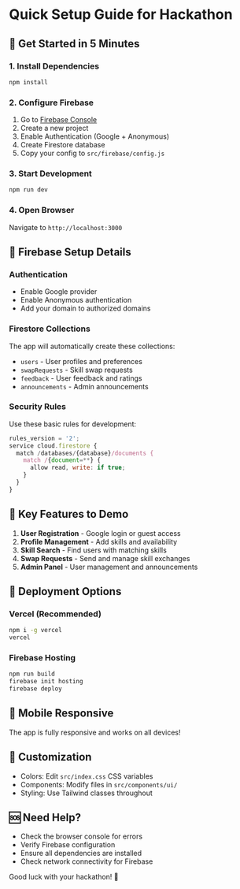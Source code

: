 # Quick Setup Guide for Hackathon

## 🚀 Get Started in 5 Minutes

### 1. Install Dependencies
```bash
npm install
```

### 2. Configure Firebase
1. Go to [Firebase Console](https://console.firebase.google.com/)
2. Create a new project
3. Enable Authentication (Google + Anonymous)
4. Create Firestore database
5. Copy your config to `src/firebase/config.js`

### 3. Start Development
```bash
npm run dev
```

### 4. Open Browser
Navigate to `http://localhost:3000`

## 🔧 Firebase Setup Details

### Authentication
- Enable Google provider
- Enable Anonymous authentication
- Add your domain to authorized domains

### Firestore Collections
The app will automatically create these collections:
- `users` - User profiles and preferences
- `swapRequests` - Skill swap requests
- `feedback` - User feedback and ratings
- `announcements` - Admin announcements

### Security Rules
Use these basic rules for development:
```javascript
rules_version = '2';
service cloud.firestore {
  match /databases/{database}/documents {
    match /{document=**} {
      allow read, write: if true;
    }
  }
}
```

## 🎯 Key Features to Demo

1. **User Registration** - Google login or guest access
2. **Profile Management** - Add skills and availability
3. **Skill Search** - Find users with matching skills
4. **Swap Requests** - Send and manage skill exchanges
5. **Admin Panel** - User management and announcements

## 🚀 Deployment Options

### Vercel (Recommended)
```bash
npm i -g vercel
vercel
```

### Firebase Hosting
```bash
npm run build
firebase init hosting
firebase deploy
```

## 📱 Mobile Responsive
The app is fully responsive and works on all devices!

## 🎨 Customization
- Colors: Edit `src/index.css` CSS variables
- Components: Modify files in `src/components/ui/`
- Styling: Use Tailwind classes throughout

## 🆘 Need Help?
- Check the browser console for errors
- Verify Firebase configuration
- Ensure all dependencies are installed
- Check network connectivity for Firebase

Good luck with your hackathon! 🎉 